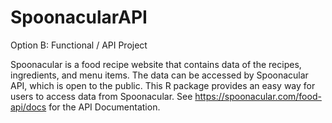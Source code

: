 # SpoonacularAPI

Option B: Functional / API Project  

Spoonacular is a food recipe website that contains data of the recipes, ingredients, and menu items. The data can be accessed by Spoonacular API, which is open to the public. This R package provides an easy way for users to access data from Spoonacular. See https://spoonacular.com/food-api/docs for the API Documentation.
